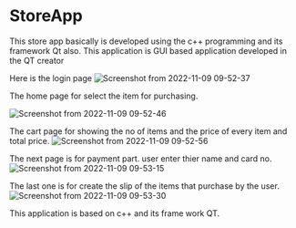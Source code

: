 # StoreApp
This store app basically is developed using the c++ programming and its framework Qt also. This application is GUI based application developed in the QT creator

Here is the login page
![Screenshot from 2022-11-09 09-52-37](https://user-images.githubusercontent.com/56346262/202080422-f0473194-8fa0-4ebe-93a6-882f8717d9b0.png)


The home page for select the item for purchasing.

![Screenshot from 2022-11-09 09-52-46](https://user-images.githubusercontent.com/56346262/202080500-6c11bdce-124b-488b-923f-b4fa9efd9d96.png)

The cart page for showing the no of items and the price of every item and total price.
![Screenshot from 2022-11-09 09-52-56](https://user-images.githubusercontent.com/56346262/202080581-a0c43f31-43e5-4b24-8a81-86f01d9a738e.png)

The next page is for payment part. user enter thier name and card no.
![Screenshot from 2022-11-09 09-53-15](https://user-images.githubusercontent.com/56346262/202080675-1f015be9-68e0-4397-9e95-afb5e745e0e2.png)

The last one is for create the slip of the items that purchase by the user.
![Screenshot from 2022-11-09 09-53-30](https://user-images.githubusercontent.com/56346262/202080751-e8552e6f-32c2-4b25-b90a-baba87cf6b5b.png)

This application is based on c++ and its frame work QT.
